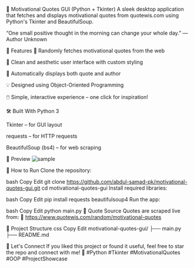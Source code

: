 💬 Motivational Quotes GUI (Python + Tkinter)
A sleek desktop application that fetches and displays motivational quotes from quotewis.com using Python's Tkinter and BeautifulSoup.

“One small positive thought in the morning can change your whole day.”
— Author Unknown

🚀 Features
🧠 Randomly fetches motivational quotes from the web

🎨 Clean and aesthetic user interface with custom styling

📜 Automatically displays both quote and author

💡 Designed using Object-Oriented Programming

🖱️ Simple, interactive experience – one click for inspiration!

🛠️ Built With
Python 3

Tkinter – for GUI layout

requests – for HTTP requests

BeautifulSoup (bs4) – for web scraping

📸 Preview
![sample](https://github.com/user-attachments/assets/8f050df8-0352-4192-8b60-92d2b0d1fd5e)


🧰 How to Run
Clone the repository:

bash
Copy
Edit
git clone https://github.com/abdul-samad-pk/motivational-quotes-gui.git
cd motivational-quotes-gui
Install required libraries:

bash
Copy
Edit
pip install requests beautifulsoup4
Run the app:

bash
Copy
Edit
python main.py
📎 Quote Source
Quotes are scraped live from:
🔗 https://www.quotewis.com/random/motivational-quotes

📂 Project Structure
css
Copy
Edit
motivational-quotes-gui/
├── main.py
├── README.md

🙌 Let's Connect
If you liked this project or found it useful, feel free to star the repo and connect with me!
🐍 #Python #Tkinter #MotivationalQuotes #OOP #ProjectShowcase
